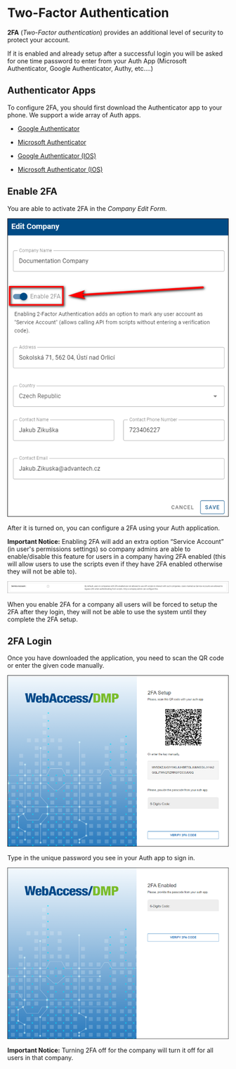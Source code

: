 # Two-Factor Authentication

**2FA** (*Two-Factor authentication*) provides an additional level of security to protect your account.

If it is enabled and already setup after a successful login you will be asked for one time password to enter from your Auth App (Microsoft Authenticator, Google Authenticator, Authy, etc.…)

## Authenticator Apps
To configure 2FA, you should first download the Authenticator app to your phone. We support a wide array of Auth apps.

- [Google Authenticator](https://play.google.com/store/apps/details?id=com.google.android.apps.authenticator2&hl=en&gl=US)

- [Microsoft Authenticator](https://play.google.com/store/apps/details?id=com.azure.authenticator&hl=en&gl=US)

- [Google Authenticator (IOS)](https://apps.apple.com/us/app/google-authenticator/id388497605)

- [Microsoft Authenticator (IOS)](https://apps.apple.com/us/app/microsoft-authenticator/id983156458)

## Enable 2FA

You are able to activate 2FA in the *Company Edit Form*.

![2FA](./fa1.png "2fA")

After it is turned on, you can configure a 2FA using your Auth application.

**Important Notice:** Enabling 2FA will add an extra option “Service Account” (in user's permissions settings) so company admins are able to enable/disable this feature for users in a company having 2FA enabled (this will allow users to use the scripts even if they have 2FA enabled otherwise they will not be able to).

![Enable 2FA](./2fa.png "Enable 2fA")

When you enable 2FA for a company all users will be forced to setup the 2FA after they login, they will not be able to use the system until they complete the 2FA setup.

## 2FA Login

Once you have downloaded the application, you need to scan the QR code or enter the given code manually.

![2FA app](./fa3.png "2fA app")

Type in the unique password you see in your Auth app to sign in.

![2FA app password](./fa4.png "2fA app password")

**Important Notice:** Turning 2FA off for the company will turn it off for all users in that company.

